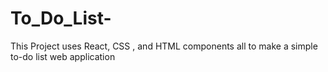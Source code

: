 # To_Do_List-

This Project uses React, CSS , and HTML components all to make a simple to-do list web application

